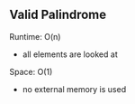 ## Valid Palindrome

Runtime: O(n)
- all elements are looked at

Space: O(1)
- no external memory is used
